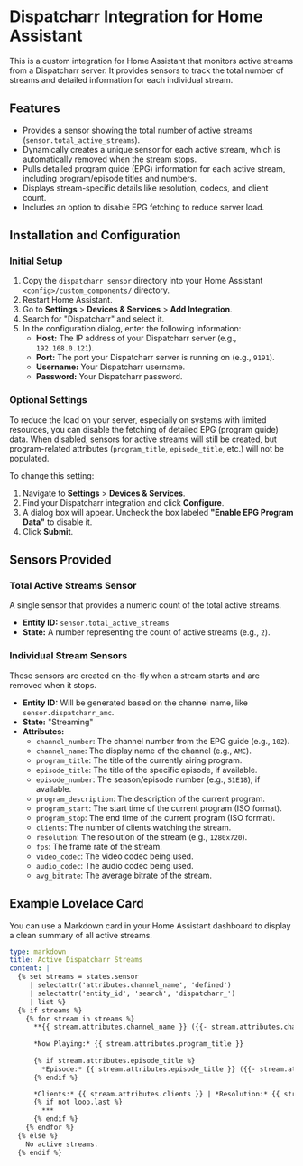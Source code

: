 # Dispatcharr Integration for Home Assistant

This is a custom integration for Home Assistant that monitors active streams from a Dispatcharr server. It provides sensors to track the total number of streams and detailed information for each individual stream.

## Features

-   Provides a sensor showing the total number of active streams (`sensor.total_active_streams`).
-   Dynamically creates a unique sensor for each active stream, which is automatically removed when the stream stops.
-   Pulls detailed program guide (EPG) information for each active stream, including program/episode titles and numbers.
-   Displays stream-specific details like resolution, codecs, and client count.
-   Includes an option to disable EPG fetching to reduce server load.

## Installation and Configuration

### Initial Setup

1.  Copy the `dispatcharr_sensor` directory into your Home Assistant `<config>/custom_components/` directory.
2.  Restart Home Assistant.
3.  Go to **Settings** > **Devices & Services** > **Add Integration**.
4.  Search for "Dispatcharr" and select it.
5.  In the configuration dialog, enter the following information:
    -   **Host:** The IP address of your Dispatcharr server (e.g., `192.168.0.121`).
    -   **Port:** The port your Dispatcharr server is running on (e.g., `9191`).
    -   **Username:** Your Dispatcharr username.
    -   **Password:** Your Dispatcharr password.

### Optional Settings

To reduce the load on your server, especially on systems with limited resources, you can disable the fetching of detailed EPG (program guide) data. When disabled, sensors for active streams will still be created, but program-related attributes (`program_title`, `episode_title`, etc.) will not be populated.

To change this setting:
1.  Navigate to **Settings** > **Devices & Services**.
2.  Find your Dispatcharr integration and click **Configure**.
3.  A dialog box will appear. Uncheck the box labeled **"Enable EPG Program Data"** to disable it.
4.  Click **Submit**.

## Sensors Provided

### Total Active Streams Sensor

A single sensor that provides a numeric count of the total active streams.

-   **Entity ID:** `sensor.total_active_streams`
-   **State:** A number representing the count of active streams (e.g., `2`).

### Individual Stream Sensors

These sensors are created on-the-fly when a stream starts and are removed when it stops.

-   **Entity ID:** Will be generated based on the channel name, like `sensor.dispatcharr_amc`.
-   **State:** "Streaming"
-   **Attributes:**
    -   `channel_number`: The channel number from the EPG guide (e.g., `102`).
    -   `channel_name`: The display name of the channel (e.g., `AMC`).
    -   `program_title`: The title of the currently airing program.
    -   `episode_title`: The title of the specific episode, if available.
    -   `episode_number`: The season/episode number (e.g., `S1E18`), if available.
    -   `program_description`: The description of the current program.
    -   `program_start`: The start time of the current program (ISO format).
    -   `program_stop`: The end time of the current program (ISO format).
    -   `clients`: The number of clients watching the stream.
    -   `resolution`: The resolution of the stream (e.g., `1280x720`).
    -   `fps`: The frame rate of the stream.
    -   `video_codec`: The video codec being used.
    -   `audio_codec`: The audio codec being used.
    -   `avg_bitrate`: The average bitrate of the stream.

## Example Lovelace Card

You can use a Markdown card in your Home Assistant dashboard to display a clean summary of all active streams.

```yaml
type: markdown
title: Active Dispatcharr Streams
content: |
  {% set streams = states.sensor 
     | selectattr('attributes.channel_name', 'defined') 
     | selectattr('entity_id', 'search', 'dispatcharr_') 
     | list %}
  {% if streams %}
    {% for stream in streams %}
      **{{ stream.attributes.channel_name }} ({{- stream.attributes.channel_number -}})**
      
      *Now Playing:* {{ stream.attributes.program_title }}
      
      {% if stream.attributes.episode_title %}
        *Episode:* {{ stream.attributes.episode_title }} ({{- stream.attributes.episode_number -}})
      {% endif %}

      *Clients:* {{ stream.attributes.clients }} | *Resolution:* {{ stream.attributes.resolution }}
      {% if not loop.last %}
        ***
      {% endif %}
    {% endfor %}
  {% else %}
    No active streams.
  {% endif %}
